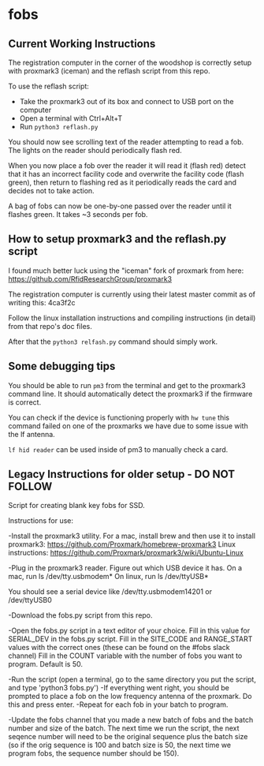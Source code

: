 # fobs

## Current Working Instructions
The registration computer in the corner of the woodshop is correctly setup with proxmark3 (iceman) and the reflash script from this repo.

To use the reflash script:
- Take the proxmark3 out of its box and connect to USB port on the computer
- Open a terminal with Ctrl+Alt+T
- Run `python3 reflash.py`

You should now see scrolling text of the reader attempting to read a fob. The lights on the reader should periodically flash red.

When you now place a fob over the reader it will read it (flash red) detect that it has an incorrect facility code and overwrite the facility code (flash green), then return to flashing red as it periodically reads the card and decides not to take action.

A bag of fobs can now be one-by-one passed over the reader until it flashes green. It takes ~3 seconds per fob.

## How to setup proxmark3 and the reflash.py script
I found much better luck using the "iceman" fork of proxmark from here: https://github.com/RfidResearchGroup/proxmark3

The registration computer is currently using their latest master commit as of writing this: 4ca3f2c

Follow the linux installation instructions and compiling instructions (in detail) from that repo's doc files.

After that the `python3 relfash.py` command should simply work.

## Some debugging tips
You should be able to run `pm3` from the terminal and get to the proxmark3 command line. It should automatically detect the proxmark3 if the firmware is correct.

You can check if the device is functioning properly with `hw tune` this command failed on one of the proxmarks we have due to some issue with the lf antenna.

`lf hid reader` can be used inside of pm3 to manually check a card.

## Legacy Instructions for older setup - DO NOT FOLLOW
Script for creating blank key fobs for SSD.

Instructions for use:

-Install the proxmark3 utility. For a mac, install brew and then use it to install proxmark3: 
https://github.com/Proxmark/homebrew-proxmark3
Linux instructions: https://github.com/Proxmark/proxmark3/wiki/Ubuntu-Linux

-Plug in the proxmark3 reader. Figure out which USB device it has.
On a mac, run ls /dev/tty.usbmodem*
On linux, run ls /dev/ttyUSB*

You should see a serial device like /dev/tty.usbmodem14201 or /dev/ttyUSB0

-Download the fobs.py script from this repo.

-Open the fobs.py script in a text editor of your choice. 
   Fill in this value for SERIAL_DEV in the fobs.py script.
   Fill in the SITE_CODE and RANGE_START values with the correct ones (these can be found on the #fobs slack channel)
   Fill in the COUNT variable with the number of fobs you want to program. Default is 50.
   
-Run the script (open a terminal, go to the same directory you put the script, and type 'python3 fobs.py')
-If everything went right, you should be prompted to place a fob on the low frequency antenna of the proxmark. Do this and press enter.
-Repeat for each fob in your batch to program.

-Update the fobs channel that you made a new batch of fobs and the batch number and size of the batch. The next time we run the script, the next seqence number will need to be the original sequence plus the batch size (so if the orig sequence is 100 and batch size is 50, the next time we program fobs, the sequence number should be 150).
